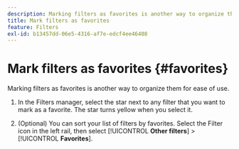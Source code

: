 ```yaml
---
description: Marking filters as favorites is another way to organize them for ease of use.
title: Mark filters as favorites
feature: Filters
exl-id: b13457dd-06e5-4316-af7e-edcf4ee46408
---
```

# Mark filters as favorites {#favorites}

Marking filters as favorites is another way to organize them for ease of use.

1. In the Filters manager, select the star next to any filter that you want to mark as a favorite. The star turns yellow when you select it.

1. (Optional) You can sort your list of filters by favorites. Select the Filter icon in the left rail, then select [!UICONTROL **Other filters**] > [!UICONTROL **Favorites**].
